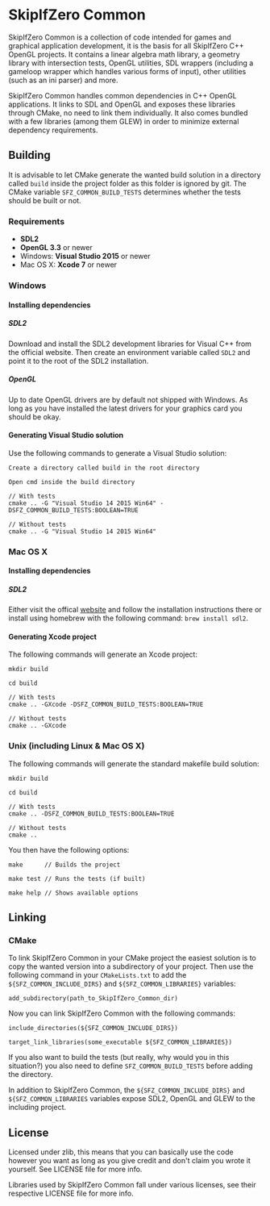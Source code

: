 # SkipIfZero Common
SkipIfZero Common is a collection of code intended for games and graphical application development, it is the basis for all SkipIfZero C++ OpenGL projects. It contains a linear algebra math library, a geometry library with intersection tests, OpenGL utilities, SDL wrappers (including a gameloop wrapper which handles various forms of input), other utilities (such as an ini parser) and more.

SkipIfZero Common handles common dependencies in C++ OpenGL applications. It links to SDL and OpenGL and exposes these libraries through CMake, no need to link them individually. It also comes bundled with a few libraries (among them GLEW) in order to minimize external dependency requirements.

## Building
It is advisable to let CMake generate the wanted build solution in a directory called `build` inside the project folder as this folder is ignored by git. The CMake variable `SFZ_COMMON_BUILD_TESTS` determines whether the tests should be built or not.

### Requirements
- __SDL2__
- __OpenGL 3.3__ or newer
- Windows: __Visual Studio 2015__ or newer
- Mac OS X: __Xcode 7__ or newer

### Windows

#### Installing dependencies

##### SDL2
Download and install the SDL2 development libraries for Visual C++ from the official website. Then create an environment variable called `SDL2` and point it to the root of the SDL2 installation.

##### OpenGL
Up to date OpenGL drivers are by default not shipped with Windows. As long as you have installed the latest drivers for your graphics card you should be okay.

#### Generating Visual Studio solution

Use the following commands to generate a Visual Studio solution:

	Create a directory called build in the root directory

	Open cmd inside the build directory

	// With tests
	cmake .. -G "Visual Studio 14 2015 Win64" -DSFZ_COMMON_BUILD_TESTS:BOOLEAN=TRUE

	// Without tests
	cmake .. -G "Visual Studio 14 2015 Win64"

### Mac OS X

#### Installing dependencies

##### SDL2

Either visit the offical [website](https://www.libsdl.org/) and follow the installation instructions there or install using homebrew with the following command: `brew install sdl2`.

#### Generating Xcode project

The following commands will generate an Xcode project:

	mkdir build

	cd build

	// With tests
	cmake .. -GXcode -DSFZ_COMMON_BUILD_TESTS:BOOLEAN=TRUE

	// Without tests
	cmake .. -GXcode

### Unix (including Linux & Mac OS X)

The following commands will generate the standard makefile build solution:

	mkdir build

	cd build

	// With tests
	cmake .. -DSFZ_COMMON_BUILD_TESTS:BOOLEAN=TRUE

	// Without tests
	cmake ..

You then have the following options:

	make      // Builds the project

	make test // Runs the tests (if built)

	make help // Shows available options


## Linking

### CMake
To link SkipIfZero Common in your CMake project the easiest solution is to copy the wanted version into a subdirectory of your project. Then use the following command in your `CMakeLists.txt` to add the `${SFZ_COMMON_INCLUDE_DIRS}` and `${SFZ_COMMON_LIBRARIES}` variables:

	add_subdirectory(path_to_SkipIfZero_Common_dir)

Now you can link SkipIfZero Common with the following commands:

	include_directories(${SFZ_COMMON_INCLUDE_DIRS})

	target_link_libraries(some_executable ${SFZ_COMMON_LIBRARIES})

If you also want to build the tests (but really, why would you in this situation?) you also need to define `SFZ_COMMON_BUILD_TESTS` before adding the directory.

In addition to SkipIfZero Common, the `${SFZ_COMMON_INCLUDE_DIRS}` and `${SFZ_COMMON_LIBRARIES` variables expose SDL2, OpenGL and GLEW to the including project.

## License
Licensed under zlib, this means that you can basically use the code however you want as long as you give credit and don't claim you wrote it yourself. See LICENSE file for more info.

Libraries used by SkipIfZero Common fall under various licenses, see their respective LICENSE file for more info.